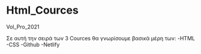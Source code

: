 # Html_Cources
 Vol_Pro_2021

Σε αυτή την σειρά των 3 Cources θα γνωρίσουμε βασικά μέρη των:
-HTML
-CSS
-Github
-Netlify
